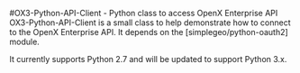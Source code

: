 #OX3-Python-API-Client - Python class to access OpenX Enterprise API
OX3-Python-API-Client is a small class to help demonstrate how to connect to the OpenX Enterprise API. It depends on the [simplegeo/python-oauth2] module.

It currently supports Python 2.7 and will be updated to support Python 3.x.